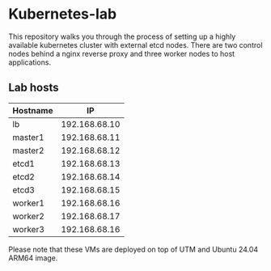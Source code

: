 # Kubernetes-lab
This repository walks you through the process of setting up a highly available kubernetes cluster with external etcd nodes. There are two control nodes behind a nginx reverse proxy and three worker nodes to host applications. 

## Lab hosts

| Hostname  | IP |
| ------------- | ------------- |
| lb | 192.168.68.10  |
| master1  | 192.168.68.11 |
| master2  | 192.168.68.12 |
| etcd1  | 192.168.68.13 |
| etcd2  | 192.168.68.14 |
| etcd3  | 192.168.68.15 |
| worker1  | 192.168.68.16 |
| worker2  | 192.168.68.17 |
| worker3  | 192.168.68.16 |

Please note that these VMs are deployed on top of UTM and Ubuntu 24.04 ARM64 image.
